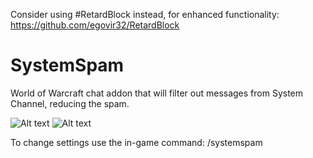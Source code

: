Consider using #RetardBlock instead, for enhanced functionality:
https://github.com/egovir32/RetardBlock

# SystemSpam
World of Warcraft chat addon that will filter out messages from System Channel, reducing the spam.

![Alt text](https://i.ibb.co/Cp2xZGBq/Wo-WScrn-Shot-071125-203439.jpg)
![Alt text](https://i.ibb.co/1ffDHv37/Wo-WScrn-Shot-071125-005039.jpg)

To change settings use the in-game command: /systemspam
